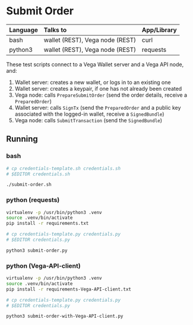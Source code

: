# Submit Order

| Language | Talks to                        | App/Library |
| :------- | :------------------------------ | :---------- |
| bash     | wallet (REST), Vega node (REST) | curl        |
| python3  | wallet (REST), Vega node (REST) | requests    |

These test scripts connect to a Vega Wallet server and a Vega API node, and:

1. Wallet server: creates a new wallet, or logs in to an existing one
1. Wallet server: creates a keypair, if one has not already been created
1. Vega node: calls `PrepareSubmitOrder` (send the order details, receive a
   `PreparedOrder`)
1. Wallet server: calls `SignTx` (send the `PreparedOrder` and a public key
   associated with the logged-in wallet, receive a `SignedBundle`)
1. Vega node: calls `SubmitTransaction` (send the `SignedBundle`)

## Running


### bash

```bash
# cp credentials-template.sh credentials.sh
# $EDITOR credentials.sh

./submit-order.sh
```

### python (requests)

```bash
virtualenv -p /usr/bin/python3 .venv
source .venv/bin/activate
pip install -r requirements.txt

# cp credentials-template.py credentials.py
# $EDITOR credentials.py

python3 submit-order.py
```

### python (Vega-API-client)

```bash
virtualenv -p /usr/bin/python3 .venv
source .venv/bin/activate
pip install -r requirements-Vega-API-client.txt

# cp credentials-template.py credentials.py
# $EDITOR credentials.py

python3 submit-order-with-Vega-API-client.py
```

